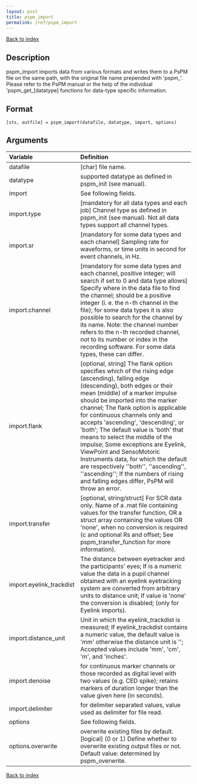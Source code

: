 ```yaml
---
layout: post
title: pspm_import
permalink: /ref/pspm_import
---
```



[Back to index](/PsPM/ref/)

## Description

pspm_import imports data from various formats and writes them to a PsPM file on the same path, with the original file name prepended with 'pspm_'. Please refer to the PsPM manual or the help of the individual 'pspm_get_[datatype] functions for data-type specific information.


## Format

`[sts, outfile] = pspm_import(datafile, datatype, import, options)`


## Arguments

| Variable | Definition |
|:--|:--|
| datafile | [char] file name. |
| datatype | supported datatype as defined in pspm_init (see manual). |
| import | See following fields. |
| import.type | [mandatory for all data types and each job] Channel type as defined in pspm_init (see manual). Not all data types support all channel types. |
| import.sr | [mandatory for some data types and each channel] Sampling rate for waveforms, or time units in second for event channels, in Hz. |
| import.channel | [mandatory for some data types and each channel, positive integer; will search if set to 0 and data type allows] Specify where in the data file to find the channel; should be a positive integer (i. e. the n-th channel in the file); for some data types it is also possible to search for the channel by its name. Note: the channel number refers to the n-th recorded channel, not to its number or index in the recording software. For some data types, these can differ. |
| import.flank | [optional, string] The flank option specifies which of the rising edge (ascending), falling edge (descending), both edges or their mean (middle) of a marker impulse should be imported into the marker channel; The flank option is applicable for continuous channels only and accepts 'ascending', 'descending', or 'both'; The default value is 'both' that means to select the middle of the impulse; Some exceptions are Eyelink, ViewPoint and SensoMotoric Instruments data, for which the default are respectively ''both'', ''ascending'', ''ascending''; If the numbers of rising and falling edges differ, PsPM will throw an error. |
| import.transfer | [optional, string/struct] For SCR data only. Name of a .mat file containing values for the transfer function, OR a struct array containing the values OR 'none', when no conversion is required (c and optional Rs and offset; See pspm_transfer_function for more information). |
| import.eyelink_trackdist | The distance between eyetracker and the participants' eyes; If is a numeric value the data in a pupil channel obtained with an eyelink eyetracking system are converted from arbitrary units to distance unit; If value is 'none' the conversion is disabled; (only for Eyelink imports). |
| import.distance_unit | Unit in which the eyelink_trackdist is measured; If eyelink_trackdist contains a numeric value, the default value is 'mm' otherwise the distance unit is ''; Accepted values include 'mm', 'cm', 'm', and 'inches'. |
| import.denoise | for continuous marker channels or those recorded as digital level with two values (e.g. CED spike); retains markers of duration longer than the value given here (in seconds). |
| import.delimiter | for delimiter separated values, value used as delimiter for file read. |
| options | See following fields. |
| options.overwrite | overwrite existing files by default. [logical] (0 or 1) Define whether to overwrite existing output files or not. Default value: determined by pspm_overwrite. |

[Back to index](/PsPM/ref/)
